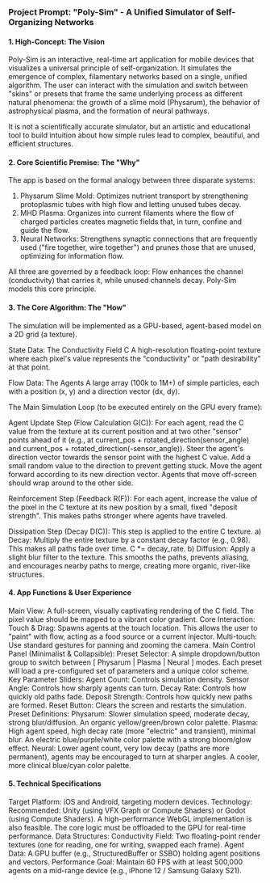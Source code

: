 ### Project Prompt: "Poly-Sim" - A Unified Simulator of Self-Organizing Networks

#### 1. High-Concept: The Vision

Poly-Sim is an interactive, real-time art application for mobile devices that visualizes a universal principle of self-organization. It simulates the emergence of complex, filamentary networks based on a single, unified algorithm. The user can interact with the simulation and switch between "skins" or presets that frame the same underlying process as different natural phenomena: the growth of a slime mold (Physarum), the behavior of astrophysical plasma, and the formation of neural pathways.

It is not a scientifically accurate simulator, but an artistic and educational tool to build intuition about how simple rules lead to complex, beautiful, and efficient structures.

#### 2. Core Scientific Premise: The "Why"

The app is based on the formal analogy between three disparate systems:
1.  Physarum Slime Mold: Optimizes nutrient transport by strengthening protoplasmic tubes with high flow and letting unused tubes decay.
2.  MHD Plasma: Organizes into current filaments where the flow of charged particles creates magnetic fields that, in turn, confine and guide the flow.
3.  Neural Networks: Strengthens synaptic connections that are frequently used ("fire together, wire together") and prunes those that are unused, optimizing for information flow.

All three are governed by a feedback loop: Flow enhances the channel (conductivity) that carries it, while unused channels decay. Poly-Sim models this core principle.

#### 3. The Core Algorithm: The "How"

The simulation will be implemented as a GPU-based, agent-based model on a 2D grid (a texture).

State Data: The Conductivity Field C
A high-resolution floating-point texture where each pixel's value represents the "conductivity" or "path desirability" at that point.

Flow Data: The Agents
A large array (100k to 1M+) of simple particles, each with a position (x, y) and a direction vector (dx, dy).

The Main Simulation Loop (to be executed entirely on the GPU every frame):

Agent Update Step (Flow Calculation G(C)):
For each agent, read the C value from the texture at its current position and at two other "sensor" points ahead of it (e.g., at current_pos + rotated_direction(sensor_angle) and current_pos + rotated_direction(-sensor_angle)).
Steer the agent's direction vector towards the sensor point with the highest C value.
Add a small random value to the direction to prevent getting stuck.
Move the agent forward according to its new direction vector. Agents that move off-screen should wrap around to the other side.

Reinforcement Step (Feedback R(F)):
For each agent, increase the value of the pixel in the C texture at its new position by a small, fixed "deposit strength". This makes paths stronger where agents have traveled.

Dissipation Step (Decay D(C)):
This step is applied to the entire C texture.
a) Decay: Multiply the entire texture by a constant decay factor (e.g., 0.98). This makes all paths fade over time. C *= decay_rate.
b) Diffusion: Apply a slight blur filter to the texture. This smooths the paths, prevents aliasing, and encourages nearby paths to merge, creating more organic, river-like structures.

#### 4. App Functions & User Experience

Main View: A full-screen, visually captivating rendering of the C field. The pixel value should be mapped to a vibrant color gradient.
Core Interaction:
Touch & Drag: Spawns agents at the touch location. This allows the user to "paint" with flow, acting as a food source or a current injector.
Multi-touch: Use standard gestures for panning and zooming the camera.
Main Control Panel (Minimalist & Collapsible):
Preset Selector: A simple dropdown/button group to switch between [ Physarum | Plasma | Neural ] modes. Each preset will load a pre-configured set of parameters and a unique color scheme.
Key Parameter Sliders:
Agent Count: Controls simulation density.
Sensor Angle: Controls how sharply agents can turn.
Decay Rate: Controls how quickly old paths fade.
Deposit Strength: Controls how quickly new paths are formed.
Reset Button: Clears the screen and restarts the simulation.
Preset Definitions:
Physarum: Slower simulation speed, moderate decay, strong blur/diffusion. An organic yellow/green/brown color palette.
Plasma: High agent speed, high decay rate (more "electric" and transient), minimal blur. An electric blue/purple/white color palette with a strong bloom/glow effect.
Neural: Lower agent count, very low decay (paths are more permanent), agents may be encouraged to turn at sharper angles. A cooler, more clinical blue/cyan color palette.
#### 5. Technical Specifications

Target Platform: iOS and Android, targeting modern devices.
Technology: Recommended: Unity (using VFX Graph or Compute Shaders) or Godot (using Compute Shaders). A high-performance WebGL implementation is also feasible. The core logic must be offloaded to the GPU for real-time performance.
Data Structures:
Conductivity Field: Two floating-point render textures (one for reading, one for writing, swapped each frame).
Agent Data: A GPU buffer (e.g., StructuredBuffer or SSBO) holding agent positions and vectors.
Performance Goal: Maintain 60 FPS with at least 500,000 agents on a mid-range device (e.g., iPhone 12 / Samsung Galaxy S21).